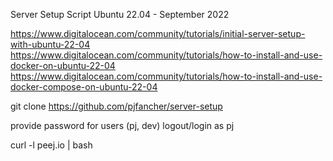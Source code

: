 Server Setup Script Ubuntu 22.04 - September 2022

https://www.digitalocean.com/community/tutorials/initial-server-setup-with-ubuntu-22-04
https://www.digitalocean.com/community/tutorials/how-to-install-and-use-docker-on-ubuntu-22-04
https://www.digitalocean.com/community/tutorials/how-to-install-and-use-docker-compose-on-ubuntu-22-04

git clone https://github.com/pjfancher/server-setup

provide password for users (pj, dev)
logout/login as pj

curl -l peej.io | bash
